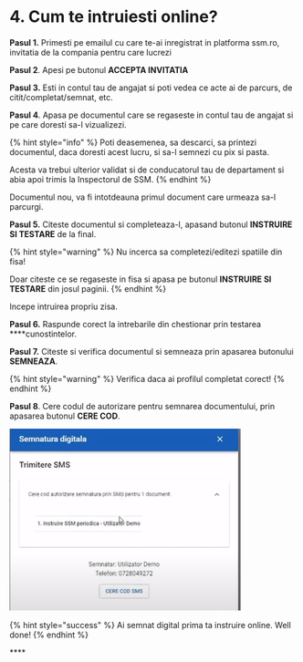 # 4. Cum te intruiesti online?

####  

**Pasul 1.** Primesti pe emailul cu care te-ai inregistrat in platforma ssm.ro, invitatia de la compania pentru care lucrezi

**Pasul 2**. Apesi pe butonul **ACCEPTA INVITATIA**

**Pasul 3.** Esti in contul tau de angajat si poti vedea ce acte ai de parcurs, de citit/completat/semnat, etc.

**Pasul 4**. Apasa pe documentul care se regaseste in contul tau de angajat si pe care doresti sa-l vizualizezi. 

{% hint style="info" %}
Poti deasemenea, sa descarci, sa printezi documentul, daca doresti acest lucru, si sa-l semnezi cu pix si pasta.

Acesta va trebui ulterior validat si de conducatorul tau de departament si abia apoi trimis la Inspectorul de SSM.
{% endhint %}

Documentul nou, va fi intotdeauna primul document care urmeaza sa-l parcurgi.

 **Pasul 5.** Citeste documentul si completeaza-l, apasand butonul **INSTRUIRE SI TESTARE** de la final.

{% hint style="warning" %}
Nu incerca sa completezi/editezi spatiile din fisa! 

Doar citeste ce se regaseste in fisa si apasa pe butonul **INSTRUIRE SI TESTARE**  din josul paginii.
{% endhint %}

Incepe intruirea propriu zisa.

 **Pasul 6.** Raspunde corect la intrebarile din chestionar prin testarea ****cunostintelor.

**Pasul 7.** Citeste si verifica documentul si semneaza prin apasarea butonului **SEMNEAZA**.

{% hint style="warning" %}
Verifica daca ai profilul completat corect!
{% endhint %}

**Pasul 8**. Cere codul de autorizare pentru semnarea documentului, prin apasarea butonul **CERE COD**.

![](../.gitbook/assets/image%20%2817%29.png)



{% hint style="success" %}
Ai semnat digital prima ta instruire online. Well done!
{% endhint %}

\*\*\*\*

